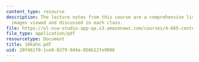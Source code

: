 ```yaml
---
content_type: resource
description: The lecture notes from this course are a comprehensive listing of the
  images viewed and discussed in each class.
file: https://ol-ocw-studio-app-qa.s3.amazonaws.com/courses/4-665-contemporary-architecture-and-critical-debate-spring-2002/20f461f01ce002799d4a856b12fe9086_18kahn.pdf
file_type: application/pdf
resourcetype: Document
title: 18kahn.pdf
uid: 20f461f0-1ce0-0279-9d4a-856b12fe9086
---
```

